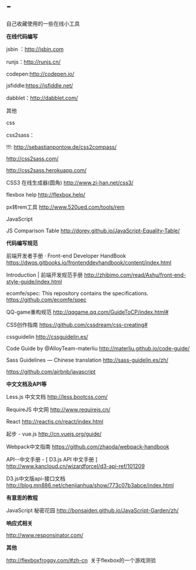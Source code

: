 # -
自己收藏使用的一些在线小工具

**在线代码编写**

jsbin ：http://jsbin.com

runjs：http://runjs.cn/

codepen:http://codepen.io/

jsfiddle:https://jsfiddle.net/

dabblet：http://dabblet.com/

其他

css 

css2sass：

!!!:  http://sebastianpontow.de/css2compass/

http://css2sass.com/

http://css2sass.herokuapp.com/



CSS3 在线生成器(圆角) http://www.zi-han.net/css3/

flexbox help http://flexbox.help/

px转rem工具  http://www.520ued.com/tools/rem

JavaScript

JS Comparison Table  http://dorey.github.io/JavaScript-Equality-Table/


**代码编写规范**

前端开发者手册 · Front-end Developer HandBook  https://dwqs.gitbooks.io/frontenddevhandbook/content/index.html

Introduction | 前端开发规范手册  http://zhibimo.com/read/Ashu/front-end-style-guide/index.html

ecomfe/spec: This repository contains the specifications.  https://github.com/ecomfe/spec

QQ-game重构规范  http://qqgame.qq.com/GuideToCP/index.html#

CSS创作指南  https://github.com/cssdream/css-creating#

cssguidelin http://cssguidelin.es/

Code Guide by @AlloyTeam-materliu  http://materliu.github.io/code-guide/

Sass Guidelines — Chinese translation  http://sass-guidelin.es/zh/

https://github.com/airbnb/javascript

**中文文档及API等**

Less.js 中文文档  http://less.bootcss.com/

RequireJS 中文网  http://www.requirejs.cn/

React  http://reactjs.cn/react/index.html

起步 - vue.js  http://cn.vuejs.org/guide/

Webpack中文指南  https://github.com/zhaoda/webpack-handbook

API--中文手册 - [ D3.js API 中文手册 ]  http://www.kancloud.cn/wizardforcel/d3-api-ref/101209

D3.js中文版api-接口文档  http://blog.mn886.net/chenjianhua/show/773c07b3abce/index.html

**有意思的教程**

JavaScript 秘密花园  http://bonsaiden.github.io/JavaScript-Garden/zh/


**响应式相关**

http://www.responsinator.com/


**其他**

http://flexboxfroggy.com/#zh-cn  关于flexbox的一个游戏测验

